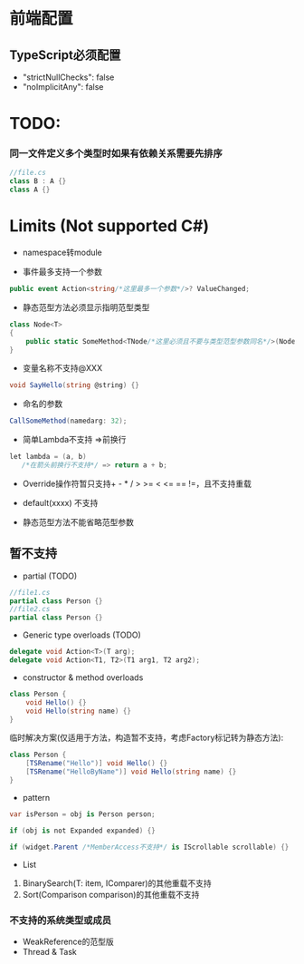 # 前端配置

## TypeScript必须配置 
* "strictNullChecks": false
* "noImplicitAny": false

# TODO:

### 同一文件定义多个类型时如果有依赖关系需要先排序

```c#
//file.cs
class B : A {}
class A {}
```

# Limits (Not supported C#)

* namespace转module

* 事件最多支持一个参数

```c#
public event Action<string/*这里最多一个参数*/>? ValueChanged;
```

* 静态范型方法必须显示指明范型类型

```csharp
class Node<T>
{
    public static SomeMethod<TNode/*这里必须且不要与类型范型参数同名*/>(Node<TNode> node){}
}
```

* 变量名称不支持@XXX

```c#
void SayHello(string @string) {}
```

* 命名的参数

```c#
CallSomeMethod(namedarg: 32);
```

* 简单Lambda不支持 =>前换行

```c#
let lambda = (a, b)
   /*在箭头前换行不支持*/ => return a + b;
```

* Override操作符暂只支持+ - * / > >= < <= == !=，且不支持重载

* default(xxxx) 不支持

* 静态范型方法不能省略范型参数

## 暂不支持

* partial (TODO)

```c#
//file1.cs
partial class Person {}
//file2.cs
partial class Person {}
```

* Generic type overloads (TODO)

```c#
delegate void Action<T>(T arg);
delegate void Action<T1, T2>(T1 arg1, T2 arg2);
```

* constructor & method overloads

```c#
class Person {
    void Hello() {}
    void Hello(string name) {}
}
```

临时解决方案(仅适用于方法，构造暂不支持，考虑Factory标记转为静态方法):

```c#
class Person {
    [TSRename("Hello")] void Hello() {}
    [TSRename("HelloByName")] void Hello(string name) {}
}
```

* pattern

```c#
var isPerson = obj is Person person;
```

```c#
if (obj is not Expanded expanded) {}
```

```c#
if (widget.Parent /*MemberAccess不支持*/ is IScrollable scrollable) {}
```

* List<T>

1. BinarySearch(T: item, IComparer<T>)的其他重载不支持
2. Sort(Comparison<T> comparison)的其他重载不支持

### 不支持的系统类型或成员

* WeakReference的范型版
* Thread & Task